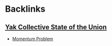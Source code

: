 
# Backlinks
## [Yak Collective State of the Union](<Yak Collective State of the Union.md>)
- [Momentum Problem](<Momentum Problem.md>)


